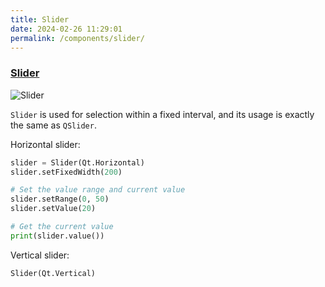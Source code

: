 ```yaml
---
title: Slider
date: 2024-02-26 11:29:01
permalink: /components/slider/
---
```


### [Slider](https://pyqt-fluent-widgets.readthedocs.io/zh-cn/latest/autoapi/qfluentwidgets/components/widgets/slider/index.html#qfluentwidgets.components.widgets.slider.Slider)

![Slider](/img/components/slider/Slider.png)

`Slider` is used for selection within a fixed interval, and its usage is exactly the same as `QSlider`.

Horizontal slider:
```python
slider = Slider(Qt.Horizontal)
slider.setFixedWidth(200)

# Set the value range and current value
slider.setRange(0, 50)
slider.setValue(20)

# Get the current value
print(slider.value())
```

Vertical slider:
```python
Slider(Qt.Vertical)
```
